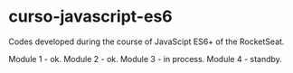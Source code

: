 # curso-javascript-es6
Codes developed during the course of JavaScipt ES6+ of the RocketSeat.

Module 1 - ok.
Module 2 - ok.
Module 3 - in process.
Module 4 - standby.
